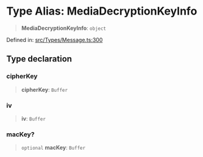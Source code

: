 # Type Alias: MediaDecryptionKeyInfo

> **MediaDecryptionKeyInfo**: `object`

Defined in: [src/Types/Message.ts:300](https://github.com/Fokusdotid/Baileys/blob/c0c23ce3104b65dfcc64246c9ee8a49ef38993b5/src/Types/Message.ts#L300)

## Type declaration

### cipherKey

> **cipherKey**: `Buffer`

### iv

> **iv**: `Buffer`

### macKey?

> `optional` **macKey**: `Buffer`
